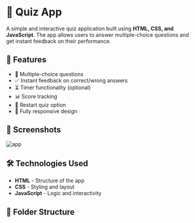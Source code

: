 # 🧠 Quiz App

A simple and interactive quiz application built using **HTML, CSS, and JavaScript**. The app allows users to answer multiple-choice questions and get instant feedback on their performance.

## 🚀 Features

- 📌 Multiple-choice questions
- ✅ Instant feedback on correct/wrong answers
- ⏳ Timer functionality (optional)
- 📊 Score tracking
- 🔄 Restart quiz option
- 📱 Fully responsive design

## 📸 Screenshots


![app](https://github.com/user-attachments/assets/86c6a5a7-ad66-4f95-ad41-11014a44e7c3)


## 🛠️ Technologies Used

- **HTML** - Structure of the app
- **CSS** - Styling and layout
- **JavaScript** - Logic and interactivity

## 📂 Folder Structure

